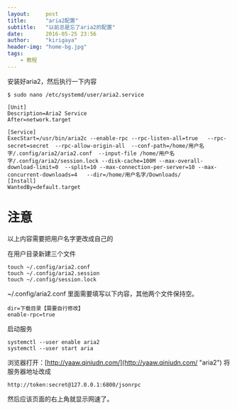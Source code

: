 ```yaml
---
layout:     post
title:      "aria2配置"
subtitle:   "以前总是忘了aria2的配置"
date:       2016-05-25 23:56
author:     "kirigaya"
header-img: "home-bg.jpg"
tags:
    - 教程
---
```



安装好aria2，然后执行一下内容

    $ sudo nano /etc/systemd/user/aria2.service  

    [Unit]
    Description=Aria2 Service
    After=network.target

    [Service]
    ExecStart=/usr/bin/aria2c --enable-rpc --rpc-listen-all=true   --rpc-secret=secret  --rpc-allow-origin-all  --conf-path=/home/用户名字/.config/aria2/aria2.conf  --input-file /home/用户名字/.config/aria2/session.lock --disk-cache=100M --max-overall-download-limit=0  --split=10 --max-connection-per-server=10 --max-concurrent-downloads=4   --dir=/home/用户名字/Downloads/
    [Install]
    WantedBy=default.target

<!--more-->

# 注意
以上内容需要把用户名字更改成自己的

在用户目录新建三个文件

    touch ~/.config/aria2.conf  
    touch ~/.config/aria2.session  
    touch ~/.config/session.lock

~/.config/aria2.conf 里面需要填写以下内容，其他两个文件保持空。

    dir=下载目录【需要自行修改】
    enable-rpc=true

启动服务  

    systemctl --user enable aria2
    systemctl --user start aria

浏览器打开：[http://yaaw.qiniudn.com/](http://yaaw.qiniudn.com/ "aria2")
将服务器地址改成

    http://token:secret@127.0.0.1:6800/jsonrpc

然后应该页面的右上角就显示网速了。
